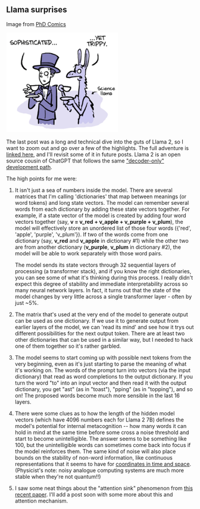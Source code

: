## Llama surprises

Image from [PhD Comics](https://phdcomics.com/comics/archive.php?comicid=1959)

<img src="/docs/assets/img/PhD-llama.png" target="_blank" rel="noreferrer noopener" alt="Llama transformer diagram" width="300" />

The last post was a long and technical dive into the guts of Llama 2, so I want to zoom out and go over a 
few of the highlights.  The full adventure is [linked here](https://landrewwray.github.io/2023/10/19/Inside-LLaMA-2.html), and I'll revisit some of it in future posts.  Llama 2 is an open source cousin of ChatGPT that follows the same ["decoder-only" development path](https://www.interconnects.ai/p/llm-development-paths).

The high points for me were:

1. It isn't just a sea of numbers inside the model.  There are several matrices that I'm calling 'dictionaries' that map between meanings (or word tokens) and long state vectors.  The model can remember several words from each dictionary by adding these state vectors together.  For example, if a state vector of the model is created by adding four word vectors together (say, **v = v_red + v_apple + v_purple + v_plum**), the model will effectively store an unordered list of those four words ({'red', 'apple', 'purple', 'v_plum'}). If two of the words come from one dictionary (say, **v_red** and **v_apple** in dictionary \#1) while the other two are from another dictionary (**v_purple**, **v_plum** in dictionary \#2), the model will be able to work separately with those word pairs.
  
   The model sends its state vectors through 32 sequential layers of processing (a transformer stack), and if you know the right dictionaries, you can see some of what it's thinking during this process.  I really didn't expect this degree of stability and immediate interpretability across so many neural network layers.  In fact, it turns out that the state of the model changes by very little across a single transformer layer - often by just ~5%.

3. The matrix that's used at the very end of the model to generate output can be used as one dictionary. If we use it 
to generate output from earlier layers of the model, we can 'read its mind' and see how it trys out different 
possibilities for the next output token. There are at least two other dictionaries that can be used in a similar 
way, but I needed to hack one of them together so it's rather garbled.

4. The model seems to start coming up with possible next tokens from the very beginning, even as it's just starting 
to parse the meaning of what it's working on.  The words of the prompt turn into vectors (via the input dictionary) 
that read as word completions to the output dictionary.  If you turn the word "to" into an input vector and then 
read it with the output dictionary, you get "ast" (as in "toast"), "pping" (as in "topping"), and so on!  The proposed 
words become much more sensible in the last 16 layers.

5. There were some clues as to how the length of the hidden model vectors (which have 4096 numbers each for Llama 2 7B) defines 
the model's potential for internal metacognition -- how many words it can hold in mind at the same time before some 
cross a noise threshold and start to become unintelligible. The answer seems to be something like 100, but the unintelligible
words can sometimes come back into focus if the model reinforces them.  The same kind of noise will also place bounds on the
stability of non-word information, like continuous representations that it seems to have for
<a href = "https://arxiv.org/abs/2310.02207" target = "_blank" rel = "noreferrer noopener">coordinates in time and space</a>.
(Physicist's note: noisy analogue computing systems are much more stable when they're not quantum!!)

6. I saw some neat things about the "attention sink" phenomenon from
<a href = "https://arxiv.org/abs/2309.17453" target = "_blank" rel = "noreferrer noopener">this recent paper</a>.  I'll
add a post soon with some more about this and attention mechanism.
